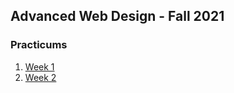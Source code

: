 ## Advanced Web Design - Fall 2021



### Practicums

1. [Week 1](practicum/week-1/index.html)
2. [Week 2](practicum/week-2/index.html)



